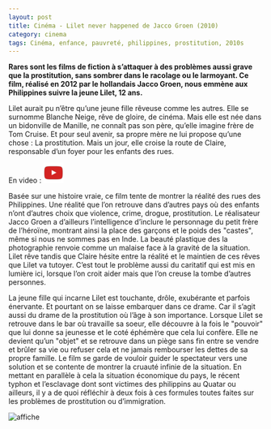 ```yaml
---
layout: post
title: Cinéma - Lilet never happened de Jacco Groen (2010)
category: cinema
tags: Cinéma, enfance, pauvreté, philippines, prostitution, 2010s
---
```

**Rares sont les films de fiction à s’attaquer à des problèmes aussi grave que la prostitution, sans sombrer dans le racolage ou le larmoyant. Ce film, réalisé en 2012 par le hollandais Jacco Groen, nous emmène aux Philippines suivre la jeune Lilet, 12 ans.**

Lilet aurait pu n’être qu’une jeune fille rêveuse comme les autres. Elle se surnomme Blanche Neige, rêve de gloire, de cinéma. Mais elle est née dans un bidonville de Manille, ne connaît pas son père, qu’elle imagine frère de Tom Cruise. Et pour seul avenir, sa propre mère ne lui propose qu’une chose : La prostitution. Mais un jour, elle croise la route de Claire, responsable d’un foyer pour les enfants des rues.

En video : [![video](/images/youtube.png)](https://www.youtube.com/watch?v=ZD_aGdeUSsk)

Basée sur une histoire vraie, ce film tente de montrer la réalité des rues des Philippines. Une réalité que l’on retrouve dans d’autres pays où des enfants n’ont d’autres choix que violence, crime, drogue, prostitution. Le réalisateur Jacco Groen a d’ailleurs l’intelligence d’inclure le personnage du petit frère de l’héroïne, montrant ainsi la place des garçons et le poids des "castes", même si nous ne sommes pas en Inde. La beauté plastique des la photographie renvoie comme un malaise face à la gravité de la situation. Lilet rêve tandis que Claire hésite entre la réalité et le maintien de ces rêves que Lilet va tutoyer. C’est tout le problème aussi du caritatif qui est mis en lumière ici, lorsque l’on croit aider mais que l’on creuse la tombe d’autres personnes.

La jeune fille qui incarne Lilet est touchante, drôle, exubérante et parfois énervante. Et pourtant on se laisse embarquer dans ce drame. Car il s’agit aussi du drame de la prostitution où l’âge à son importance. Lorsque Lilet se retrouve dans le bar où travaille sa soeur, elle découvre à la fois le "pouvoir" que lui donne sa jeunesse et le coté éphémère que cela lui confère. Elle ne devient qu’un "objet" et se retrouve dans un piège sans fin entre se vendre et brûler sa vie ou refuser cela et ne jamais rembourser les dettes de sa propre famille. Le film se garde de vouloir guider le spectateur vers une solution et se contente de montrer la cruauté infinie de la situation. En mettant en parallèle à cela la situation économique du pays, le récent typhon et l’esclavage dont sont victimes des philippins au Quatar ou ailleurs, il y a de quoi réfléchir à deux fois à ces formules toutes faites sur les problèmes de prostitution ou d’immigration.

![affiche](https://filedn.eu/llqi9IBxlYouGRXYG2xlROb/img/2013/liletnever.jpg)